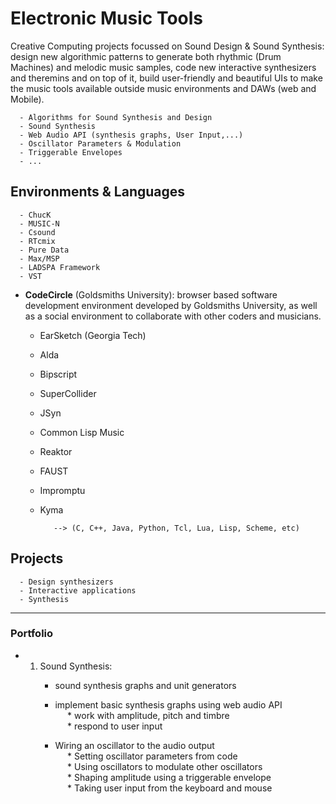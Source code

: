 # Electronic Music Tools

Creative Computing projects focussed on Sound Design & Sound Synthesis: design new algorithmic patterns to generate both rhythmic (Drum Machines) and melodic music samples, code new interactive synthesizers and theremins and on top of it, build user-friendly and beautiful UIs to make the music tools available outside music environments and DAWs (web and Mobile).

      - Algorithms for Sound Synthesis and Design 
      - Sound Synthesis
      - Web Audio API (synthesis graphs, User Input,...)
      - Oscillator Parameters & Modulation
      - Triggerable Envelopes
      - ...


## Environments & Languages
    
      - ChucK
      - MUSIC-N
      - Csound
      - RTcmix
      - Pure Data
      - Max/MSP
      - LADSPA Framework
      - VST
      
 - __CodeCircle__ (Goldsmiths University): browser based software development environment developed by Goldsmiths University, as well as a social environment to collaborate with other coders and musicians.
 
      - EarSketch  (Georgia Tech)
      - Alda
      - Bipscript
      - SuperCollider
      - JSyn
      - Common Lisp Music
      - Reaktor
      - FAUST
      - Impromptu
      - Kyma
      
               --> (C, C++, Java, Python, Tcl, Lua, Lisp, Scheme, etc)

## Projects

      - Design synthesizers
      - Interactive applications
      - Synthesis

-----------------

### Portfolio 

- 1. Sound Synthesis:
      * sound synthesis graphs and unit generators  
      * implement basic synthesis graphs using web audio API  
      * work with amplitude, pitch and timbre  
      * respond to user input  

      * Wiring an oscillator to the audio output  
      * Setting oscillator parameters from code  
      * Using oscillators to modulate other oscillators  
      * Shaping amplitude using a triggerable envelope  
      * Taking user input from the keyboard and mouse
